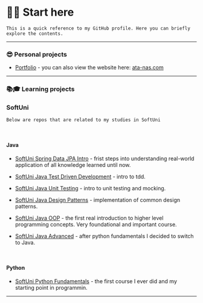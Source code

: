 # 📌📌 Start here

`This is a quick reference to my GitHub profile. Here you can briefly explore the contents.`

---

### 😎 Personal projects

-   [Portfolio](https://github.com/ata-nas/portfolio) - you can also view the website here: [ata-nas.com](https://ata-nas.com/)

---

### 📚🎓 Learning projects

### **SoftUni**

`Below are repos that are related to my studies in SoftUni`

<br />

#### **Java**

-   [SoftUni Spring Data JPA Intro](https://github.com/ata-nas/SoftuniSpringDataJPAIntro) - frist steps into understanding real-world application of all knowledge learned until now.

-   [SoftUni Java Test Driven Development](https://github.com/ata-nas/SoftuniJavaTDD) - intro to tdd.

-   [SoftUni Java Unit Testing](https://github.com/ata-nas/SoftuniJavaUnitTesting) - intro to unit testing and mocking.

-   [SoftUni Java Design Patterns](https://github.com/ata-nas/SoftuniJavaDesignPatterns) - implementation of common design patterns.

-   [SoftUni Java OOP](https://github.com/ata-nas/SoftuniJavaOOP) - the first real introduction to higher level programming concepts. Very foundational and important course.

-   [SoftUni Java Advanced](https://github.com/ata-nas/SoftuniJavaAdvanced) - after python fundamentals I decided to switch to Java.

<br />

#### **Python**

-   [SoftUni Python Fundamentals](https://github.com/ata-nas/Softuni-Fundamentals-Python) - the first course I ever did and my starting point in programmin.

---
